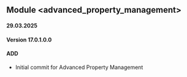 ## Module <advanced_property_management>

#### 29.03.2025
#### Version 17.0.1.0.0
#### ADD

- Initial commit for Advanced Property Management
